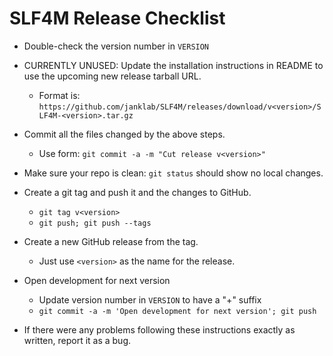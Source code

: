 # SLF4M Release Checklist

* Double-check the version number in `VERSION`
* CURRENTLY UNUSED: Update the installation instructions in README to use the upcoming new release tarball URL.
  * Format is: `https://github.com/janklab/SLF4M/releases/download/v<version>/SLF4M-<version>.tar.gz`
* Commit all the files changed by the above steps.
  * Use form: `git commit -a -m "Cut release v<version>"`
* Make sure your repo is clean: `git status` should show no local changes.
* Create a git tag and push it and the changes to GitHub.
  * `git tag v<version>`
  * `git push; git push --tags`
* Create a new GitHub release from the tag.
  * Just use `<version>` as the name for the release.
* Open development for next version
  * Update version number in `VERSION` to have a "+" suffix
  * `git commit -a -m 'Open development for next version'; git push`

* If there were any problems following these instructions exactly as written, report it as a bug.
